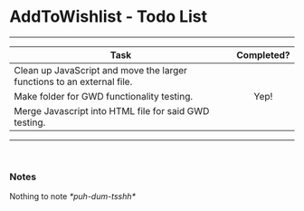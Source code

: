 <h1>AddToWishlist - Todo List</h1>

<hr>

| Task                                                                  | Completed?       |
| --------------------------------------------------------------------- | :--------------: |
| Clean up JavaScript and move the larger functions to an external file.|                  |
| Make folder for GWD functionality testing.                            | Yep!             |
| Merge Javascript into HTML file for said GWD testing.                 |                  |


<hr>
<br>

<h3>Notes</h3>
<p>Nothing to note <em>*puh-dum-tsshh*</em></p>

